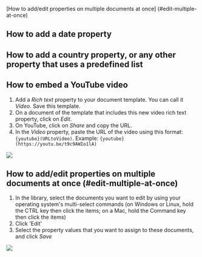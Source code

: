 [How to add/edit properties on multiple documents at once] (#edit-multiple-at-once)

## How to add a date property

## How to add a country property, or any other property that uses a predefined list

## How to embed a YouTube video
1. Add a _Rich text_ property to your document template. You can call it _Video_. Save this template.
2. On a document of the template that includes this new video rich text property, click on _Edit_. 
3. On YouTube, click on _Share_ and copy the URL.
4. In the _Video_ property, paste the URL of the video using this format: `{youtube}(URLtoVideo)`. Example: `{youtube}(https://youtu.be/t9c9AWIo1lA)`

![](http://g.recordit.co/GO205KPeUE.gif)

## How to add/edit properties on multiple documents at once (#edit-multiple-at-once)
1. In the library, select the documents you want to edit by using your operating system's multi-select commands (on Windows or Linux, hold the CTRL key then click the items; on a Mac, hold the Command key then click the items)
2. Click 'Edit'
3. Select the property values that you want to assign to these documents, and click _Save_

![](http://g.recordit.co/MTOmvXjhv9.gif)